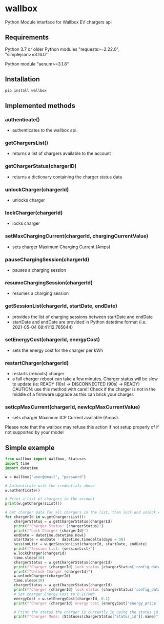 # wallbox

Python Module interface for Wallbox EV chargers api

## Requirements

Python 3.7 or older Python modules "requests>=2.22.0", "simplejson>=3.16.0"

Python module "aenum>=3.1.8"

## Installation

```python
pip install wallbox
```

## Implemented methods

### authenticate()

- authenticates to the wallbox api.

### getChargersList()

- returns a list of chargers available to the account

### getChargerStatus(chargerID)

- returns a dictionary containing the charger status data

### unlockCharger(chargerId)

- unlocks charger

### lockCharger(chargerId)

- locks charger

### setMaxChargingCurrent(chargerId, chargingCurrentValue)

- sets charger Maximum Charging Current (Amps)

### pauseChargingSession(chargerId)

- pauses a charging session

### resumeChargingSession(chargerId)

- resumes a charging session

### getSessionList(chargerId, startDate, endDate)

- provides the list of charging sessions between startDate and endDate
- startDate and endDate are provided in Python datetime format (i.e. 2021-05-04 08:41:12.765644)

### setEnergyCost(chargerId, energyCost)

- sets the energy cost for the charger per kWh

### restartCharger(chargerId)

- restarts (reboots) charger
- a full charger reboot can take a few minutes. Charger status will be slow to update (ie: READY (10s) -> DISCONNECTED (90s) -> READY)
CAUTION: use this method with care!! Check if the charger is not in the middle of a firmware upgrade as this can brick your charger. 

### setIcpMaxCurrent(chargerId, newIcpMaxCurrentValue)

- sets charger Maximum ICP Current available (Amps).

Please note that the wallbox may refuse this action if not setup properly of if not supported by your model

## Simple example

```python
from wallbox import Wallbox, Statuses
import time
import datetime

w = Wallbox("user@email", "password")

# Authenticate with the credentials above
w.authenticate()

# Print a list of chargers in the account
print(w.getChargersList())

# Get charger data for all chargers in the list, then lock and unlock chargers
for chargerId in w.getChargersList():
    chargerStatus = w.getChargerStatus(chargerId)
    print(f"Charger Status: {chargerStatus}")
    print(f"Lock Charger {chargerId}")
    endDate = datetime.datetime.now()
    startDate = endDate - datetime.timedelta(days = 30)
    sessionList = w.getSessionList(chargerId, startDate, endDate)
    print(f"Session List: {sessionList}")
    w.lockCharger(chargerId)
    time.sleep(10)
    chargerStatus = w.getChargerStatus(chargerId)
    print(f"Charger {chargerId} lock status {chargerStatus['config_data']['locked']}")
    print(f"Unlock Charger {chargerId}")
    w.unlockCharger(chargerId)
    time.sleep(10)
    chargerStatus = w.getChargerStatus(chargerId)
    print(f"Charger {chargerId} lock status {chargerStatus['config_data']['locked']}")
    # Set charger Energy Cost to 0.1€/kWh
    energyCost = w.setEnergyCost(chargerId, 0.1)
    print(f"Charger {chargerId} energy cost {energyCost['energy_price']} {energyCost['currency']['symbol']}")

    # Print the status the charger is currently in using the status id
    print(f"Charger Mode: {Statuses(chargerStatus['status_id']).name}")
```
